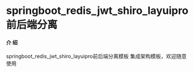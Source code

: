 # springboot_redis_jwt_shiro_layuipro前后端分离

#### 介   绍
springboot_redis_jwt_shiro_layuipro前后端分离模板
集成架构模板，欢迎随意使用
